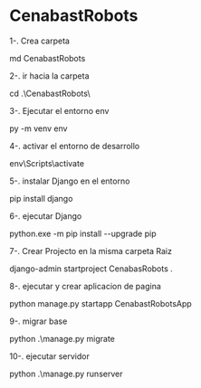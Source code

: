 # CenabastRobots

1-. Crea carpeta

md CenabastRobots

2-. ir hacia la carpeta

cd .\CenabastRobots\

3-. Ejecutar el entorno env

py -m venv env

4-. activar el entorno de desarrollo

env\Scripts\activate

5-. instalar Django en el entorno

pip install django

6-. ejecutar Django

python.exe -m pip install --upgrade pip

7-. Crear Projecto en la misma carpeta Raiz

django-admin startproject CenabasRobots .

8-. ejecutar y crear aplicacion de pagina

python manage.py startapp CenabastRobotsApp

9-. migrar base

python .\manage.py migrate

10-. ejecutar servidor

python .\manage.py runserver
